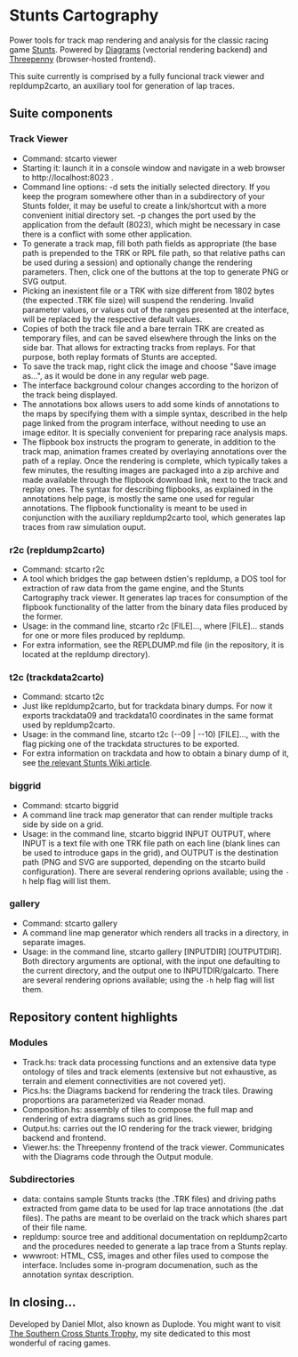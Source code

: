 # Stunts Cartography

Power tools for track map rendering and analysis for the classic racing game
[Stunts](http://scr.stunts.hu). Powered by
[Diagrams](http://projects.haskell.org/diagrams/)
(vectorial rendering backend) and
[Threepenny](http://hackage.haskell.org/package/threepenny-gui)
(browser-hosted frontend).

This suite currently is comprised by a fully funcional track viewer and
repldump2carto, an auxiliary tool for generation of lap traces.

## Suite components

### Track Viewer

* Command: stcarto viewer
* Starting it: launch it in a console window and navigate in a web browser to
  http://localhost:8023 .
* Command line options: -d sets the initially selected directory. If you keep
  the program somewhere other than in a subdirectory of your Stunts folder, it
  may be useful to create a link/shortcut with a more convenient initial
  directory set. -p changes the port used by the application from the default
  (8023), which might be necessary in case there is a conflict with some other
  application.
* To generate a track map, fill both path fields as appropriate (the base path
  is prepended to the TRK or RPL file path, so that relative paths can be used
  during a session) and optionally change the rendering parameters. Then, click
  one of the buttons at the top to generate PNG or SVG output.
* Picking an inexistent file or a TRK with size different from 1802 bytes (the
  expected .TRK file size) will suspend the rendering. Invalid parameter
  values, or values out of the ranges presented at the interface, will be
  replaced by the respective default values.
* Copies of both the track file and a bare terrain TRK are created as temporary
  files, and can be saved elsewhere through the links on the side bar. That
  allows for extracting tracks from replays. For that purpose, both replay
  formats of Stunts are accepted.
* To save the track map, right click the image and choose "Save image as...",
  as it would be done in any regular web page.
* The interface background colour changes according to the horizon of the track
  being displayed.
* The annotations box allows users to add some kinds of annotations to the maps
  by specifying them with a simple syntax, described in the help page linked
  from the program interface, without needing to use an image editor. It is
  specially convenient for preparing race analysis maps.
* The flipbook box instructs the program to generate, in addition to the track
  map, animation frames created by overlaying annotations over the path of a
  replay. Once the rendering is complete, which typically takes a few minutes,
  the resulting images are packaged into a zip archive and made available
  through the flipbook download link, next to the track and replay ones. The
  syntax for describing flipbooks, as explained in the annotations help page,
  is mostly the same one used for regular annotations. The flipbook
  functionality is meant to be used in conjunction with the auxiliary
  repldump2carto tool, which generates lap traces from raw simulation ouput.

### r2c (repldump2carto)

* Command: stcarto r2c
* A tool which bridges the gap between dstien's repldump, a DOS tool for
  extraction of raw data from the game engine, and the Stunts Cartography
  track viewer. It generates lap traces for consumption of the flipbook
  functionality of the latter from the binary data files produced by the
  former.
* Usage: in the command line, stcarto r2c [FILE]..., where [FILE]...
  stands for one or more files produced by repldump.
* For extra information, see the REPLDUMP.md file (in the repository, it is
  located at the repldump directory).

### t2c (trackdata2carto)

* Command: stcarto t2c
* Just like repldump2carto, but for trackdata binary dumps. For now it exports
  trackdata09 and trackdata10 coordinates in the same format used by
  repldump2carto.
* Usage: in the command line, stcarto t2c (--09 | --10) [FILE]..., with the
  flag picking one of the trackdata structures to be exported.
* For extra information on trackdata and how to obtain a binary dump of it, see
  [the relevant Stunts Wiki article](http://wiki.stunts.hu/index.php?title=Trackdata).

### biggrid

* Command: stcarto biggrid
* A command line track map generator that can render multiple tracks side by
  side on a grid.
* Usage: in the command line, stcarto biggrid INPUT OUTPUT, where INPUT is a
  text file with one TRK file path on each line (blank lines can be used to
  introduce gaps in the grid), and OUTPUT is the destination path (PNG and SVG
  are supported, depending on the stcarto build configuration). There are
  several rendering oprions available; using the `-h` help flag will list
  them.

### gallery

* Command: stcarto gallery
* A command line map generator which renders all tracks in a directory, in
  separate images.
* Usage: in the command line, stcarto gallery \[INPUTDIR\] \[OUTPUTDIR\]. Both
  directory arguments are optional, with the input one defaulting to the
  current directory, and the output one to INPUTDIR/galcarto. There are
  several rendering oprions available; using the `-h` help flag will list
  them.

## Repository content highlights

### Modules

* Track.hs: track data processing functions and an extensive data type ontology
  of tiles and track elements (extensive but not exhaustive, as terrain and
  element connectivities are not covered yet).
* Pics.hs: the Diagrams backend for rendering the track tiles. Drawing
  proportions ara parameterized via Reader monad.
* Composition.hs: assembly of tiles to compose the full map and rendering of
  extra diagrams such as grid lines.
* Output.hs: carries out the IO rendering for the track viewer, bridging
  backend and frontend.
* Viewer.hs: the Threepenny frontend of the track viewer. Communicates with the
  Diagrams code through the Output module.

### Subdirectories

* data: contains sample Stunts tracks (the .TRK files) and driving paths
  extracted from game data to be used for lap trace annotations (the .dat
  files). The paths are meant to be overlaid on the track which shares part of
  their file name.
* repldump: source tree and additional documentation on repldump2carto and the
  procedures needed to generate a lap trace from a Stunts replay.
* wwwroot: HTML, CSS, images and other files used to compose the interface.
  Includes some in-program documenation, such as the annotation syntax
  description.

## In closing...

Developed by Daniel Mlot, also known as Duplode. You might want to visit
[The Southern Cross Stunts Trophy](http://scr.stunts.hu), my site dedicated to
this most wonderful of racing games.
